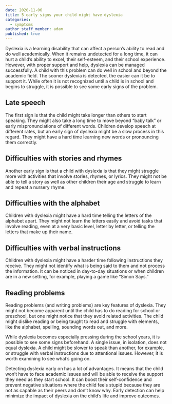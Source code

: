 ```yaml
---
date: 2020-11-06
title: 5 early signs your child might have dyslexia 
categories:
  - symptoms
author_staff_member: adam
published: true
---
```

Dyslexia is a learning disability that can affect a person’s ability to read and do well academically. When it remains undetected for a long time, it can hurt a child’s ability to excel, their self-esteem, and their school experience. However, with proper support and help, dyslexia can be managed successfully. A child with this problem can do well in school and beyond the academic field. The sooner dyslexia is detected, the easier can it be to support it. While often it is not recognized until a child is in school and begins to struggle, it is possible to see some early signs of the problem.

## Late speech
The first sign is that the child might take longer than others to start speaking. They might also take a long time to move beyond “baby talk” or early mispronunciations of different words. Children develop speech at different rates, but an early sign of dyslexia might be a slow process in this regard. They might have a hard time learning new words or pronouncing them correctly.

## Difficulties with stories and rhymes
Another early sign is that a child with dyslexia is that they might struggle more with activities that involve stories, rhymes, or lyrics. They might not be able to tell a story as well as other children their age and struggle to learn and repeat a nursery rhyme.

## Difficulties with the alphabet 
Children with dyslexia might have a hard time telling the letters of the alphabet apart. They might not learn the letters easily and avoid tasks that involve reading, even at a very basic level, letter by letter, or telling the letters that make up their name.

## Difficulties with verbal instructions
Children with dyslexia might have a harder time following instructions they receive. They might not identify what is being said to them and not process the information. It can be noticed in day-to-day situations or when children are in a new setting, for example, playing a game like “Simon Says.”

## Reading problems 
Reading problems (and writing problems) are key features of dyslexia. They might not become apparent until the child has to do reading for school or preschool, but one might notice that they avoid related activities. The child might dislike reading or being taught to read and struggle with elements, like the alphabet, spelling, sounding words out, and more. 

While dyslexia becomes especially pressing during the school years, it is possible to see some signs beforehand. A single issue, in isolation, does not equal dyslexia. A child might be slower to speak than another, for example, or struggle with verbal instructions due to attentional issues. However, it is worth examining to see what’s going on.

Detecting dyslexia early on has a lot of advantages. It means that the child won’t have to face academic issues and will be able to receive the support they need as they start school. It can boost their self-confidence and prevent negative situations where the child feels stupid because they are not as capable as their peers and don’t know why. Early detection can help minimize the impact of dyslexia on the child’s life and improve outcomes.
